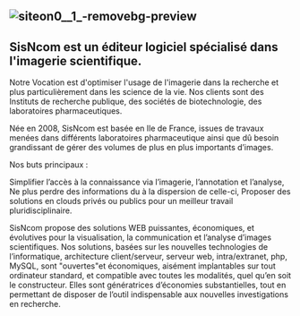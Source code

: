 ![siteon0__1_-removebg-preview](https://user-images.githubusercontent.com/100363703/155545887-6d348b94-e0ac-4dc6-bc59-a315f0c0ad16.png)
----------

<h2>SisNcom est un éditeur logiciel spécialisé dans l'imagerie scientifique.</h2>

Notre Vocation est d'optimiser l'usage de l'imagerie dans la recherche et plus particulièrement dans les science de la vie.
Nos clients sont des Instituts de recherche publique, des sociétés de biotechnologie, des laboratoires pharmaceutiques.

Née en 2008, SisNcom est basée en Ile de France, issues de travaux menées dans différents laboratoires pharmaceutique ainsi que dû besoin grandissant de gérer des volumes de plus en plus importants d’images.

Nos buts principaux :

Simplifier l’accès à la connaissance via l’imagerie, l’annotation et l’analyse,
Ne plus perdre des informations du à la dispersion de celle-ci,
Proposer des solutions en clouds privés ou publics pour un meilleur travail pluridisciplinaire.

SisNcom propose des solutions WEB puissantes, économiques, et évolutives pour la visualisation, la communication et l’analyse d’images scientifiques.
Nos solutions, basées sur les nouvelles technologies de l’informatique, architecture client/serveur, serveur web, intra/extranet, php, MySQL, sont "ouvertes"et économiques, aisément implantables sur tout ordinateur standard, et compatible avec toutes les modalités, quel qu’en soit le constructeur. Elles sont génératrices d’économies substantielles, tout en permettant de disposer de l’outil indispensable aux nouvelles investigations en recherche.
